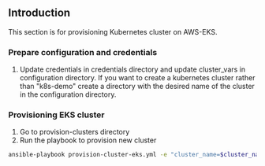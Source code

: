 ## Introduction
This section is for provisioning Kubernetes cluster on AWS-EKS.

### Prepare configuration and credentials
1. Update credentials in credentials directory and update cluster_vars in configuration directory. If you want to create a kubernetes cluster rather than "k8s-demo" create a directory with the desired name of the cluster in the configuration directory.

### Provisioning EKS cluster
1. Go to provision-clusters directory
2. Run the playbook to provision new cluster

```sh
ansible-playbook provision-cluster-eks.yml -e "cluster_name=$cluster_name"
```
